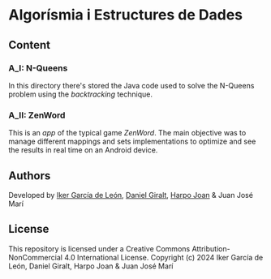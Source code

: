 # Algorísmia i Estructures de Dades

## Content

### A_I: N-Queens
In this directory there's stored the Java code used to solve the N-Queens problem using the *backtracking* technique.

### A_II: ZenWord
This is an *app* of the typical game *ZenWord*. The main objective was to manage different mappings and sets implementations to optimize and see the results in real time on an Android device.

## Authors
Developed by [Iker García de León](https://github.com/kernel-45), [Daniel Giralt](https://github.com/dgiraltt), [Harpo Joan](https://github.com/helveticka) & Juan José Marí

## License
This repository is licensed under a Creative Commons Attribution-NonCommercial 4.0 International License.
Copyright (c) 2024 Iker García de León, Daniel Giralt, Harpo Joan & Juan José Marí
